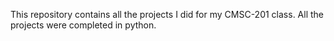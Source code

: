 
This repository contains all the projects I did for my CMSC-201 class. All the projects were completed in python.
